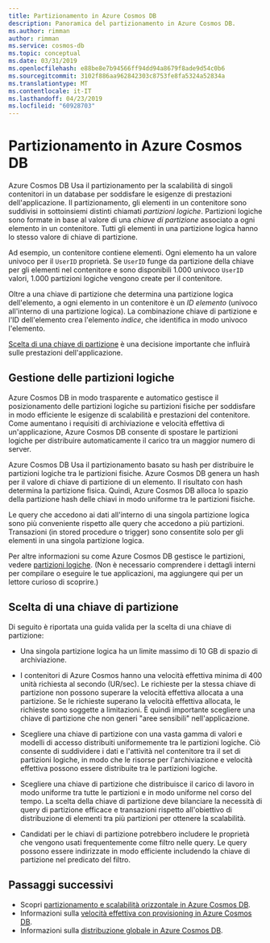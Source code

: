 ```yaml
---
title: Partizionamento in Azure Cosmos DB
description: Panoramica del partizionamento in Azure Cosmos DB.
ms.author: rimman
author: rimman
ms.service: cosmos-db
ms.topic: conceptual
ms.date: 03/31/2019
ms.openlocfilehash: e88be8e7b94566ff94dd94a8679f8ade9d54c0b6
ms.sourcegitcommit: 3102f886aa962842303c8753fe8fa5324a52834a
ms.translationtype: MT
ms.contentlocale: it-IT
ms.lasthandoff: 04/23/2019
ms.locfileid: "60928703"
---
```

# <a name="partitioning-in-azure-cosmos-db"></a>Partizionamento in Azure Cosmos DB

Azure Cosmos DB Usa il partizionamento per la scalabilità di singoli contenitori in un database per soddisfare le esigenze di prestazioni dell'applicazione. Il partizionamento, gli elementi in un contenitore sono suddivisi in sottoinsiemi distinti chiamati *partizioni logiche*. Partizioni logiche sono formate in base al valore di una *chiave di partizione* associato a ogni elemento in un contenitore. Tutti gli elementi in una partizione logica hanno lo stesso valore di chiave di partizione.

Ad esempio, un contenitore contiene elementi. Ogni elemento ha un valore univoco per il `UserID` proprietà. Se `UserID` funge da partizione della chiave per gli elementi nel contenitore e sono disponibili 1.000 univoco `UserID` valori, 1.000 partizioni logiche vengono create per il contenitore.

Oltre a una chiave di partizione che determina una partizione logica dell'elemento, a ogni elemento in un contenitore è un *ID elemento* (univoco all'interno di una partizione logica). La combinazione chiave di partizione e l'ID dell'elemento crea l'elemento *indice*, che identifica in modo univoco l'elemento.

[Scelta di una chiave di partizione](partitioning-overview.md#choose-partitionkey) è una decisione importante che influirà sulle prestazioni dell'applicazione.

## <a name="managing-logical-partitions"></a>Gestione delle partizioni logiche

Azure Cosmos DB in modo trasparente e automatico gestisce il posizionamento delle partizioni logiche su partizioni fisiche per soddisfare in modo efficiente le esigenze di scalabilità e prestazioni del contenitore. Come aumentano i requisiti di archiviazione e velocità effettiva di un'applicazione, Azure Cosmos DB consente di spostare le partizioni logiche per distribuire automaticamente il carico tra un maggior numero di server. 

Azure Cosmos DB Usa il partizionamento basato su hash per distribuire le partizioni logiche tra le partizioni fisiche. Azure Cosmos DB genera un hash per il valore di chiave di partizione di un elemento. Il risultato con hash determina la partizione fisica. Quindi, Azure Cosmos DB alloca lo spazio della partizione hash delle chiavi in modo uniforme tra le partizioni fisiche.

Le query che accedono ai dati all'interno di una singola partizione logica sono più conveniente rispetto alle query che accedono a più partizioni. Transazioni (in stored procedure o trigger) sono consentite solo per gli elementi in una singola partizione logica.

Per altre informazioni su come Azure Cosmos DB gestisce le partizioni, vedere [partizioni logiche](partition-data.md). (Non è necessario comprendere i dettagli interni per compilare o eseguire le tue applicazioni, ma aggiungere qui per un lettore curioso di scoprire.)

## <a id="choose-partitionkey"></a>Scelta di una chiave di partizione

Di seguito è riportata una guida valida per la scelta di una chiave di partizione:

* Una singola partizione logica ha un limite massimo di 10 GB di spazio di archiviazione.  

* I contenitori di Azure Cosmos hanno una velocità effettiva minima di 400 unità richiesta al secondo (UR/sec). Le richieste per la stessa chiave di partizione non possono superare la velocità effettiva allocata a una partizione. Se le richieste superano la velocità effettiva allocata, le richieste sono soggette a limitazioni. È quindi importante scegliere una chiave di partizione che non generi "aree sensibili" nell'applicazione.

* Scegliere una chiave di partizione con una vasta gamma di valori e modelli di accesso distribuiti uniformemente tra le partizioni logiche. Ciò consente di suddividere i dati e l'attività nel contenitore tra il set di partizioni logiche, in modo che le risorse per l'archiviazione e velocità effettiva possono essere distribuite tra le partizioni logiche.

* Scegliere una chiave di partizione che distribuisce il carico di lavoro in modo uniforme tra tutte le partizioni e in modo uniforme nel corso del tempo. La scelta della chiave di partizione deve bilanciare la necessità di query di partizione efficace e transazioni rispetto all'obiettivo di distribuzione di elementi tra più partizioni per ottenere la scalabilità.

* Candidati per le chiavi di partizione potrebbero includere le proprietà che vengono usati frequentemente come filtro nelle query. Le query possono essere indirizzate in modo efficiente includendo la chiave di partizione nel predicato del filtro.

## <a name="next-steps"></a>Passaggi successivi

* Scopri [partizionamento e scalabilità orizzontale in Azure Cosmos DB](partition-data.md).
* Informazioni sulla [velocità effettiva con provisioning in Azure Cosmos DB](request-units.md).
* Informazioni sulla [distribuzione globale in Azure Cosmos DB](distribute-data-globally.md).
